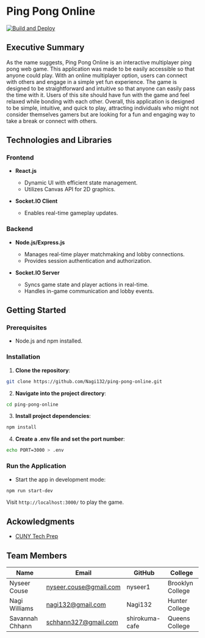 # Ping Pong Online
[![Build and Deploy](https://github.com/Nagi132/ping-pong-online/actions/workflows/main.yml/badge.svg)](https://github.com/Nagi132/ping-pong-online/actions/workflows/main.yml)
## Executive Summary
As the name suggests, Ping Pong Online is an interactive multiplayer ping pong web game. This application was made to be easily accessible so that anyone could play. With an online multiplayer option, users can connect with others and engage in a simple yet fun experience. The game is designed to be straightforward and intuitive so that anyone can easily pass the time with it. Users of this site should have fun with the game and feel relaxed while bonding with each other. Overall, this application is designed to be simple, intuitive, and quick to play, attracting individuals who might not consider themselves gamers but are looking for a fun and engaging way to take a break or connect with others.

## Technologies and Libraries

### Frontend
- **React.js**
  - Dynamic UI with efficient state management.
  - Utilizes Canvas API for 2D graphics.

- **Socket.IO Client**
  - Enables real-time gameplay updates.

### Backend
- **Node.js/Express.js**
  - Manages real-time player matchmaking and lobby connections.
  - Provides session authentication and authorization.
  
- **Socket.IO Server**
  - Syncs game state and player actions in real-time.
  - Handles in-game communication and lobby events.

## Getting Started

### Prerequisites
- Node.js and npm installed.

### Installation

1. **Clone the repository**:  
```sh
git clone https://github.com/Nagi132/ping-pong-online.git  
```
2. **Navigate into the project directory**:
```sh
cd ping-pong-online
```

3. **Install project dependencies**:  
```sh
npm install
```

4. **Create a .env file and set the port number**:  
```sh
echo PORT=3000 > .env
```

### Run the Application
- Start the app in development mode:  
```sh
npm run start-dev
```  
Visit `http://localhost:3000/` to play the game.

## Ackowledgments
- [CUNY Tech Prep](https://cunytechprep.nyc/)

## Team Members
| Name        | Email              | GitHub            | College         |
|-------------|--------------------|-------------------|-----------------|
| Nyseer Couse | nyseer.couse@gmail.com | nyseer1 | Brooklyn College |
| Nagi Williams | nagi132@gmail.com | Nagi132 | Hunter College |
| Savannah Chhann | schhann327@gmail.com | shirokuma-cafe | Queens College |


